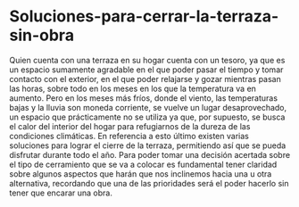 # Soluciones-para-cerrar-la-terraza-sin-obra
Quien cuenta con una terraza en su hogar cuenta con un tesoro, ya que es un espacio sumamente agradable en el que poder pasar el tiempo y tomar contacto con el exterior, en el que poder relajarse y gozar mientras pasan las horas, sobre todo en los meses en los que la temperatura va en aumento.
Pero en los meses más fríos, donde el viento, las temperaturas bajas y la lluvia son moneda corriente, se vuelve un lugar desaprovechado, un espacio que prácticamente no se utiliza ya que, por supuesto, se busca el calor del interior del hogar para refugiarnos de la dureza de las condiciones climáticas.
En referencia a esto último existen varias soluciones para lograr el cierre de la terraza, permitiendo así que se pueda disfrutar durante todo el año. Para poder tomar una decisión acertada sobre el tipo de cerramiento que se va a colocar es fundamental tener claridad sobre algunos aspectos que harán que nos inclinemos hacia una u otra alternativa, recordando que una de las prioridades será el poder hacerlo sin tener que encarar una obra.
